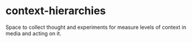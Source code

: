 # context-hierarchies
Space to collect thought and experiments for measure levels of context in media and acting on it.
